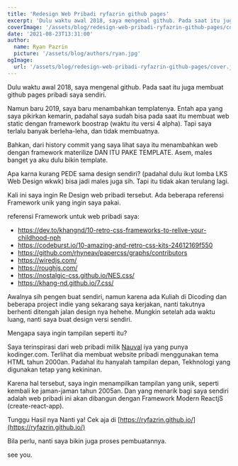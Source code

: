 ```yaml
---
title: 'Redesign Web Pribadi ryfazrin github pages'
excerpt: 'Dulu waktu awal 2018, saya mengenal github. Pada saat itu juga membuat github pages pribadi saya sendiri....'
coverImage: '/assets/blog/redesign-web-pribadi-ryfazrin-github-pages/cover.jpg'
date: '2021-08-23T13:31:00'
author:
  name: Ryan Pazrin
  picture: '/assets/blog/authors/ryan.jpg'
ogImage:
  url: '/assets/blog/redesign-web-pribadi-ryfazrin-github-pages/cover.jpg'
---
```


Dulu waktu awal 2018, saya mengenal github. Pada saat itu juga membuat github pages pribadi saya sendiri.

Namun baru 2019, saya baru menambahkan templatenya. Entah apa yang saya pikirkan kemarin, padahal saya sudah bisa pada saat itu membuat web static dengan framework boostrap (waktu itu versi 4 alpha). Tapi saya terlalu banyak berleha-leha, dan tidak membuatnya.

Bahkan, dari history commit yang saya lihat saya itu menambahkan web dengan framework materilize DAN ITU PAKE TEMPLATE. Asem, males banget ya aku dulu bikin template.

Apa karna kurang PEDE sama design sendiri? (padahal dulu ikut lomba LKS Web Design wkwk) bisa jadi males juga sih. Tapi itu tidak akan terulang lagi.

Kali ini saya ingin Re Design web pribadi tersebut. Ada beberapa referensi Framework unik yang ingin saya pakai.

referensi Framework untuk web pribadi saya: 
- https://dev.to/khangnd/10-retro-css-frameworks-to-relive-your-childhood-nph
- https://codeburst.io/10-amazing-and-retro-css-kits-24612169f550
- https://github.com/rhyneav/papercss/graphs/contributors
- https://wiredjs.com/
- https://roughjs.com/
- https://nostalgic-css.github.io/NES.css/
- https://khang-nd.github.io/7.css/

Awalnya sih pengen buat sendiri, namun karena ada Kuliah di Dicoding dan beberapa project indie yang sekarang saya kerjakan, nanti takutnya berhenti ditengah jalan design nya hehehe. Mungkin setelah ada waktu luang, nanti saya buat design versi sendiri.

Mengapa saya ingin tampilan seperti itu?

Saya terinspirasi dari web pribadi milik [Nauval](https://nauv.al/) iya yang punya kodinger.com. Terlihat dia membuat website pribadi menggunakan tema HTML tahun 2000an. Padahal itu hanyalah tampilan depan, Tekhnologi yang digunakan tetap yang kekininan.

Karena hal tersebut, saya ingin menampilkan tampilan yang unik, seperti kembali ke jaman-jaman tahun 2005an. Dan yang menarik bagi saya sendiri adalah web pribadi ini akan dibangun dengan Framework Modern ReactjS (create-react-app).

Tunggu Hasil nya Nanti ya! Cek aja di [https://ryfazrin.github.io/](https://ryfazrin.github.io/)

Bila perlu, nanti saya bikin juga proses pembuatannya.

see you.